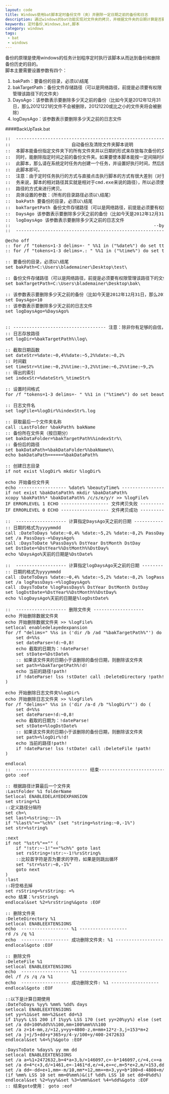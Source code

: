 ```yaml
---
layout: code
title: Windows使用bat脚本定时备份文件（夹）并删除一定日期之前的备份和日志
description: 通过windows的bat功能实现对文件夹的拷贝，并根据文件夹的日期计算是否要删除该文件夹
keywords: 定时备份,Windows,bat,脚本
category: windows
tags:
 - bat
 - windows
---
```

<script type="text/javascript" src="/syntaxhighlighter_3_0_83/scripts/shBrushBash.js"></script>
备份的原理是使用windows的任务计划程序定时执行该脚本从而达到备份和删除备份历史的目的。</br>
脚本主要需要设置参数有四个：
<ol>
	<li>bakPath：要备份的目录，必须以\结尾</li>
	<li>bakTargetPath：备份文件存储路径（可以是网络路径，前提是必须要有权限管理该路径下的文件夹）</li>
	<li>DaysAgo：该参数表示要删除多少天之前的备份（比如今天是2012年12月31日，那么20121221的文件不会被删除，20121220或比之小的文件夹将会被删除）</li>
	<li>logDaysAgo：该参数表示要删除多少天之前的日志文件</li>
</ol>

####BackUpTask.bat
<pre class="brush: bash;">
::  ------------------------------------------------------------------------ 
::                       自动备份及清除文件夹脚本说明
::  本脚本能备份指定文件夹下的所有文件夹并以日期的形式来存放每次备份的文件夹，
::  同时，能删除指定时间之前的备份文件夹。如果要使本脚本能按一定间隔时间来执行
::  此脚本，那么请在系统定时任务内创建一个任务，并设置好执行时间，然后指定执行
::  此脚本即可。
::  注意：由于定时任务执行的方式与直接点击执行脚本的方式有很大差别（对于定时任
::  务来说，脚本的相对路径其实就是相对于cmd.exe来说的路径），所以必须使用绝对
::  路径的方式来进行拷贝。
::  具体设置的参数：（所有的目录路径必须以\结尾）
::  bakPath 要备份的目录，必须以\结尾
::  bakTargetPath 备份文件存储路径（可以是网络路径，前提是必须要有权限管理该路径下的文件夹）
::  DaysAgo 该参数表示要删除多少天之前的备份（比如今天是2012年12月31日，那么20121221的文件不会被删除，20121220或比之小的文件夹将会被删除）
::  logDaysAgo 该参数表示要删除多少天之前的日志文件
:: 														--by Blademainer
::  ------------------------------------------------------------------------ 

@echo off
:: for /f "tokens=1-3 delims=- " %%1 in ("%date%") do set ttt=%%1%%2%%3
:: for /f "tokens=1-3 delims=.: " %%1 in ("%time%") do set ttt=%ttt%-%%1%%2%%3

:: 要备份的目录，必须以\结尾
set bakPath=C:\Users\blademainer\Desktop\test\

:: 备份文件存储路径（可以是网络路径，前提是必须要有权限管理该路径下的文件夹）
set bakTargetPath=C:\Users\blademainer\Desktop\bak\

:: 该参数表示要删除多少天之前的备份（比如今天是2012年12月31日，那么20121221的文件不会被删除，20121220或比之小的文件夹将会被删除）
set DaysAgo=10
:: 该参数表示要删除多少天之前的日志文件
set logDaysAgo=%DaysAgo%


:: ----------------------------------- 注意：除非你有足够的自信，否则不要变动以下参数 ----------------------------------- 
:: 日志存放路径
set logDir=%bakTargetPath%\log\

:: 截取日期函数
set dateStr=%date:~0,4%%date:~5,2%%date:~8,2%
:: 时间戳
set timeStr=%time:~0,2%%time:~3,2%%time:~6,2%%time:~9,2%
:: 得出的索引
set indexStr=%dateStr%_%timeStr%

:: 设置时间格式
for /f "tokens=1-3 delims=- " %%1 in ("%time%") do set beautyTime=%%1%%2%%3

:: 日志文件名
set logFile=%logDir%%indexStr%.log

:: 获取最后一个文件夹名称
call :LastFolder %bakPath% bakName
:: 备份所在文件夹（按日期分）
set bakDataFolder=%bakTargetPath%%indexStr%\
:: 备份后的路径
set bakDataPath=%bakDataFolder%%bakName%\
echo bakDataPath======%bakDataPath%

:: 创建日志目录
if not exist %logDir% mkdir %logDir%

echo 开始备份文件夹
echo ------------------ %date% %beautyTime% ------------------  >> %logFile%
if not exist %bakDataPath% mkdir %bakDataPath%
xcopy %bakPath%* %bakDataPath% /c/s/e/y/r >> %logFile%
IF ERRORLEVEL 1 ECHO ------------------ 文件拷贝失败 ------------------  >> %logFile%
IF ERRORLEVEL 0 ECHO ------------------ 文件拷贝成功 ------------------  >> %logFile%

::  ------------------- 计算指定DaysAgo天之前的日期 ------------------- 
:: 日期的格式为yyyymmdd
call :DateToDays %date:~0,4% %date:~5,2% %date:~8,2% PassDays
set /a PassDays-=%DaysAgo%
call :DaysToDate %PassDays% DstYear DstMonth DstDay
set DstDate=%DstYear%%DstMonth%%DstDay%
echo %DaysAgo%天前的日期是%DstDate%

::  ------------------- 计算指定logDaysAgo天之前的日期 ------------------- 
:: 日期的格式为yyyymmdd
call :DateToDays %date:~0,4% %date:~5,2% %date:~8,2% logPassDays
set /a logPassDays-=%logDaysAgo%
call :DaysToDate %logPassDays% DstYear DstMonth DstDay
set logDstDate=%DstYear%%DstMonth%%DstDay%
echo %logDaysAgo%天前的日期是%logDstDate%

::  ------------------- 删除文件夹 ------------------- 
echo 开始删除数据文件夹
echo 开始删除数据文件夹 >> %logFile%
setlocal enabledelayedexpansion
for /f "delims=" %%s in ('dir /b /ad "%bakTargetPath%"') do (
	set d=%%s
	set dateParse=!d:~0,8!
	echo 截取的日期为：!dateParse!
	set stDate=%DstDate%
	:: 如果该文件夹的日期小于该删除的备份日期，则删除该文件夹
	set path=%bakTargetPath%!d!
	echo 当前的路径!path!
	if !dateParse! lss !stDate! call :DeleteDirectory !path!
)

echo 开始删除日志文件夹%logDir%
echo 开始删除日志文件夹 >> %logFile%
for /f "delims=" %%s in ('dir /a-d /b "%logDir%"') do (
	set d=%%s
	set dateParse=!d:~0,8!
	echo 截取的日期为：!dateParse!
	set stDate=%logDstDate%
	:: 如果该文件夹的日期小于该删除的备份日期，则删除该文件夹
	set path=%logDir%!d!
	echo 当前的路径!path!
	if !dateParse! lss !stDate! call :DeleteFile !path!
)

endlocal
::  --------------------------- 结束--------------------------- 
goto :eof

:: 根据路径计算最后一个文件夹
:LastFolder %1 folderName
Setlocal ENABLEDELAYEDEXPANSION
set string=%1
::定义路径分隔符
set ch=\
set last=%string:~-1%
if "%last%"=="%ch%" (set "string=%string:~0,-1%")
set str=%string%

:next
if not "%str%"=="" (
	if "!str:~-1!"=="%ch%" goto last
	set rsString=!str:~-1!%rsString% 
	::比较首字符是否为要求的字符，如果是则跳出循环
	set "str=%str:~0,-1%"
	goto next
)
:last
::将空格去掉
set rsString=%rsString: =%
echo 结果：%rsString%
endlocal&set %2=%rsString%&goto :EOF

:: 删除文件夹
:DeleteDirectory %1
setlocal ENABLEEXTENSIONS
echo  ------------------ %1 ------------------
rd /s /q %1
echo  ------------------ 成功删除文件夹: %1 ------------------  >> %logFile%
endlocal&goto :EOF

:: 删除文件
:DeleteFile %1
setlocal ENABLEEXTENSIONS
echo  ------------------ %1 ------------------
del /f /s /q /a %1
echo  ------------------ 成功删除文件: %1 ------------------  >> %logFile%
endlocal&goto :EOF

::以下是计算日期使用
:DateToDays %yy% %mm% %dd% days
setlocal ENABLEEXTENSIONS
set yy=%1&set mm=%2&set dd=%3
if 1%yy% LSS 200 if 1%yy% LSS 170 (set yy=20%yy%) else (set yy=19%yy%)
set /a dd=100%dd%%%100,mm=100%mm%%%100
set /a z=14-mm,z/=12,y=yy+4800-z,m=mm+12*z-3,j=153*m+2
set /a j=j/5+dd+y*365+y/4-y/100+y/400-2472633
endlocal&set %4=%j%&goto :EOF

:DaysToDate %days% yy mm dd
setlocal ENABLEEXTENSIONS
set /a a=%1+2472632,b=4*a+3,b/=146097,c=-b*146097,c/=4,c+=a
set /a d=4*c+3,d/=1461,e=-1461*d,e/=4,e+=c,m=5*e+2,m/=153,dd=153*m+2,dd/=5
set /a dd=-dd+e+1,mm=-m/10,mm*=12,mm+=m+3,yy=b*100+d-4800+m/10
(if %mm% LSS 10 set mm=0%mm%)&(if %dd% LSS 10 set dd=0%dd%)
endlocal&set %2=%yy%&set %3=%mm%&set %4=%dd%&goto :EOF
:: 结束goto使用： goto :eof
</pre> 